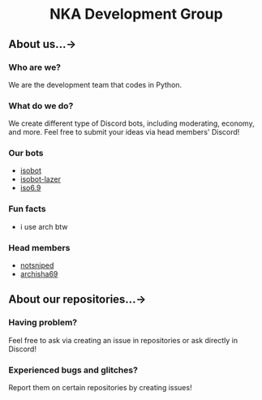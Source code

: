 <h1 align='center'>NKA Development Group</h1>

## About us...→

### Who are we?
We are the development team that codes in Python.

### What do we do? 
We create different type of Discord bots, including moderating, economy, and more. Feel free to submit your ideas via head members' Discord!

### Our bots
- [isobot](https://github.com/PyBotDevs/isobot-python)
- [isobot-lazer](https://github.com/notsniped/isobot-lazer)
- [iso6.9](https://github.com/archisha69/iso6.9-cogs)

### Fun facts
- i use arch btw

### Head members
- [notsniped](https://github.com/notsniped)
- [archisha69](https://github.com/archisha69)

## About our repositories...→

### Having problem?
Feel free to ask via creating an issue in repositories or ask directly in Discord!

### Experienced bugs and glitches?
Report them on certain repositories by creating issues!

<!--

**Here are some ideas to get you started:**

🙋‍♀️ A short introduction - what is your organization all about?
🌈 Contribution guidelines - how can the community get involved?
👩‍💻 Useful resources - where can the community find your docs? Is there anything else the community should know?
🍿 Fun facts - what does your team eat for breakfast?
🧙 Remember, you can do mighty things with the power of [Markdown](https://docs.github.com/github/writing-on-github/getting-started-with-writing-and-formatting-on-github/basic-writing-and-formatting-syntax)
-->
